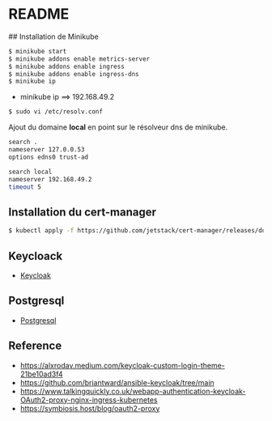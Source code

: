 # README

## Installation de Minikube

```bash
$ minikube start
$ minikube addons enable metrics-server
$ minikube addons enable ingress
$ minikube addons enable ingress-dns
$ minikube ip
```

* minikube ip ==> 192.168.49.2

```bash
$ sudo vi /etc/resolv.conf
```

Ajout du domaine **local** en point sur le résolveur dns de minikube.

```bash
search .
nameserver 127.0.0.53
options edns0 trust-ad

search local
nameserver 192.168.49.2
timeout 5
```

## Installation du cert-manager

```bash
$ kubectl apply -f https://github.com/jetstack/cert-manager/releases/download/v1.13.0/cert-manager.yaml
```


## Keycloack

* [Keycloak](./docs/keycloak.md)

## Postgresql

* [Postgresql](./docs/postgresql.md)


## Reference

* https://alxrodav.medium.com/keycloak-custom-login-theme-21be10ad3f4
* https://github.com/briantward/ansible-keycloak/tree/main
* https://www.talkingquickly.co.uk/webapp-authentication-keycloak-OAuth2-proxy-nginx-ingress-kubernetes
* https://symbiosis.host/blog/oauth2-proxy